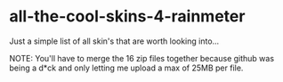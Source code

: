 # all-the-cool-skins-4-rainmeter
Just a simple list of all skin's that are worth looking into...

NOTE: You'll have to merge the 16 zip files together because github was being a d*ck and only letting me upload a max of 25MB per file.
